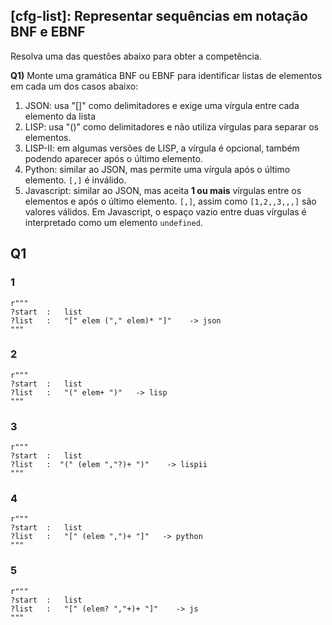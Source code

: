 ## [cfg-list]: Representar sequências em notação BNF e EBNF

Resolva uma das questões abaixo para obter a competência. 

**Q1)** Monte uma gramática BNF ou EBNF para identificar listas de elementos em cada um dos casos abaixo:

1. JSON: usa "[]" como delimitadores e exige uma vírgula entre cada elemento da lista
2. LISP: usa "()" como delimitadores e não utiliza vírgulas para separar os elementos.
3. LISP-II: em algumas versões de LISP, a vírgula é opcional, também podendo aparecer após o último elemento.
4. Python: similar ao JSON, mas permite uma vírgula após o último elemento. `[,]` é inválido.
5. Javascript: similar ao JSON, mas aceita **1 ou mais** vírgulas entre os elementos e após o último elemento. `[,]`, assim como `[1,2,,3,,,]` são valores válidos. Em Javascript, o espaço vazio entre duas vírgulas é interpretado como um elemento `undefined`.

## Q1

### 1

```
r"""
?start  :   list
?list   :   "[" elem ("," elem)* "]"    -> json
"""
```

### 2
```
r"""
?start  :   list
?list   :   "(" elem+ ")"   -> lisp
"""
```

### 3

```
r"""
?start  :   list
?list   :  "(" (elem ","?)+ ")"    -> lispii
"""
```

### 4

```
r"""
?start  :   list
?list   :   "[" (elem ",")+ "]"   -> python
"""
```
### 5
```
r"""
?start  :   list
?list   :   "[" (elem? ","+)+ "]"    -> js
"""
```